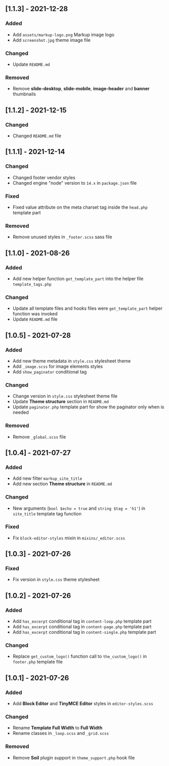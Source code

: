 ## [1.1.3] - 2021-12-28

### Added

-   Add `assets/markup-logo.png` Markup image logo
-   Add `screenshot.jpg` theme image file

### Changed

-   Update `README.md`

### Removed

-   Remove **slide-desktop**, **slide-mobile**, **image-header** and **banner** thumbnails

## [1.1.2] - 2021-12-15

### Changed

-   Changed `README.md` file

## [1.1.1] - 2021-12-14

### Changed

-   Changed footer vendor styles
-   Changed engine "node" version to `14.x` in `package.json` file

### Fixed

-   Fixed value attribute on the meta charset tag inside the `head.php` template part

### Removed

-   Remove unused styles in `_footer.scss` sass file

## [1.1.0] - 2021-08-26

### Added

-   Add new helper function `get_template_part` into the helper file `template_tags.php`

### Changed

-   Update all template files and hooks files were `get_template_part` helper function was invoked
-   Update `README.md` file

## [1.0.5] - 2021-07-28

### Added

-   Add new theme metadata in `style.css` stylesheet theme
-   Add `_image.scss` for image elements styles
-   Add `show_paginator` conditional tag

### Changed

-   Change version in `style.css` stylesheet theme file
-   Update **Theme structure** section in `README.md`
-   Update `paginator.php` template part for show the paginator only when is needed

### Removed

-   Remove `_global.scss` file

## [1.0.4] - 2021-07-27

### Added

-   Add new filter `markup_site_title`
-   Add new section **Theme structure** in `README.md`

### Changed

-   New arguments (`bool $echo = true` and `string $tag = 'h1'`) in `site_title` template tag function

### Fixed

-   Fix `block-editor-styles` mixin in `mixins/_editor.scss`

## [1.0.3] - 2021-07-26

### Fixed

-   Fix version in `style.css` theme stylesheet

## [1.0.2] - 2021-07-26

### Added

-   Add `has_excerpt` conditional tag in `content-loop.php` template part
-   Add `has_excerpt` conditional tag in `content-page.php` template part
-   Add `has_excerpt` conditional tag in `content-single.php` template part

### Changed

-   Replace `get_custom_logo()` function call to `the_custom_logo()` in `footer.php` template file

## [1.0.1] - 2021-07-26

### Added

-   Add **Block Editor** and **TinyMCE Editor** styles in `editor-styles.scss`

### Changed

-   Rename **Template Full Width** to **Full Width**
-   Rename classes in `_loop.scss` and `_grid.scss`

### Removed

-   Remove **Soil** plugin support in `theme_support.php` hook file
